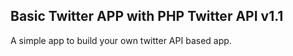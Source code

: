 Basic Twitter APP with PHP Twitter API v1.1
---


A simple app to build your own twitter API based app.
